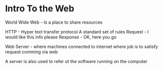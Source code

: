 # Intro To the Web

World Wide Web - Is a place to share resources

HTTP - Hyper text transfer protocol
A standard set of rules
Request - I would like this info please
Response - OK, here you go

Web Server - where machines connected to internet where job is to satisfy request comming via web

A server is also used to refer ot the software running on the computer
